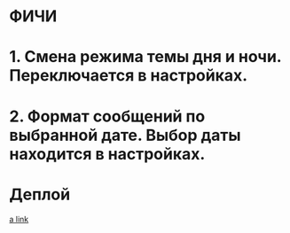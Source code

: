 # ФИЧИ
# 1. Смена режима темы дня и ночи. Переключается в настройках.
# 2. Формат сообщений по выбранной дате. Выбор даты находится в настройках.
# Деплой
[a link](https://lenrek88.github.io/)

